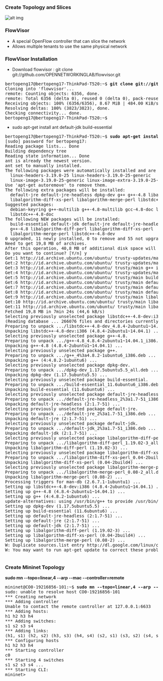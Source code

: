 
### <b>Create Topology and Slices</b>

![alt img](https://github.com/syaifulahdan/mininet/blob/master/image/Screenshot%20from%202016-04-13%2012:19:29.png)



### <b>FlowVisor</b>
-  A special OpenFlow controller that can slice the network
-  Allows multiple tenants to use the same physical network

### <b>FlowVisor Installation</b>
-  Download flowvisor : git clone git://github.com/OPENNETWORKINGLAB/flowvisor.git
<pre>
bertopeng17@bertopeng17-ThinkPad-T520:~$ <b>git clone git://github.com/OPENNETWORKINGLAB/flowvisor.git</b>
Cloning into 'flowvisor'...
remote: Counting objects: 6356, done.
remote: Total 6356 (delta 0), reused 0 (delta 0), pack-reused 6356
Receiving objects: 100% (6356/6356), 8.67 MiB | 484.00 KiB/s, done.
Resolving deltas: 100% (3823/3823), done.
Checking connectivity... done.
bertopeng17@bertopeng17-ThinkPad-T520:~$ 
</pre>

- sudo apt-get install ant default-jdk build-essential
<pre>
bertopeng17@bertopeng17-ThinkPad-T520:~$ <b>sudo apt-get install ant default-jdk build-essential</b>
[sudo] password for bertopeng17: 
Reading package lists... Done
Building dependency tree       
Reading state information... Done
ant is already the newest version.
ant set to manually installed.
The following packages were automatically installed and are no longer required:
  linux-headers-3.19.0-25 linux-headers-3.19.0-25-generic
  linux-image-3.19.0-25-generic linux-image-extra-3.19.0-25-generic
Use 'apt-get autoremove' to remove them.
The following extra packages will be installed:
  default-jre default-jre-headless dpkg-dev g++ g++-4.8 libalgorithm-diff-perl
  libalgorithm-diff-xs-perl libalgorithm-merge-perl libstdc++-4.8-dev
Suggested packages:
  debian-keyring g++-multilib g++-4.8-multilib gcc-4.8-doc libstdc++6-4.8-dbg
  libstdc++-4.8-doc
The following NEW packages will be installed:
  build-essential default-jdk default-jre default-jre-headless dpkg-dev g++
  g++-4.8 libalgorithm-diff-perl libalgorithm-diff-xs-perl
  libalgorithm-merge-perl libstdc++-4.8-dev
0 upgraded, 11 newly installed, 0 to remove and 55 not upgraded.
Need to get 19,8 MB of archives.
After this operation, 40,8 MB of additional disk space will be used.
Do you want to continue? [Y/n] y
Get:1 http://id.archive.ubuntu.com/ubuntu/ trusty-updates/main libstdc++-4.8-dev i386 4.8.4-2ubuntu1~14.04.1 [1.058 kB]
Get:2 http://id.archive.ubuntu.com/ubuntu/ trusty-updates/main g++-4.8 i386 4.8.4-2ubuntu1~14.04.1 [18,0 MB]
Get:3 http://id.archive.ubuntu.com/ubuntu/ trusty/main g++ i386 4:4.8.2-1ubuntu6 [1.500 B]
Get:4 http://id.archive.ubuntu.com/ubuntu/ trusty-updates/main dpkg-dev all 1.17.5ubuntu5.5 [726 kB]
Get:5 http://id.archive.ubuntu.com/ubuntu/ trusty/main build-essential i386 11.6ubuntu6 [4.824 B]
Get:6 http://id.archive.ubuntu.com/ubuntu/ trusty/main default-jre-headless i386 2:1.7-51 [3.834 B]
Get:7 http://id.archive.ubuntu.com/ubuntu/ trusty/main default-jre i386 2:1.7-51 [934 B]
Get:8 http://id.archive.ubuntu.com/ubuntu/ trusty/main default-jdk i386 2:1.7-51 [932 B]
Get:9 http://id.archive.ubuntu.com/ubuntu/ trusty/main libalgorithm-diff-perl all 1.19.02-3 [50,0 kB]
Get:10 http://id.archive.ubuntu.com/ubuntu/ trusty/main libalgorithm-diff-xs-perl i386 0.04-2build4 [13,1 kB]
Get:11 http://id.archive.ubuntu.com/ubuntu/ trusty/main libalgorithm-merge-perl all 0.08-2 [12,7 kB]
Fetched 19,8 MB in 7min 24s (44,6 kB/s)                                        
Selecting previously unselected package libstdc++-4.8-dev:i386.
(Reading database ... 266076 files and directories currently installed.)
Preparing to unpack .../libstdc++-4.8-dev_4.8.4-2ubuntu1~14.04.1_i386.deb ...
Unpacking libstdc++-4.8-dev:i386 (4.8.4-2ubuntu1~14.04.1) ...
Selecting previously unselected package g++-4.8.
Preparing to unpack .../g++-4.8_4.8.4-2ubuntu1~14.04.1_i386.deb ...
Unpacking g++-4.8 (4.8.4-2ubuntu1~14.04.1) ...
Selecting previously unselected package g++.
Preparing to unpack .../g++_4%3a4.8.2-1ubuntu6_i386.deb ...
Unpacking g++ (4:4.8.2-1ubuntu6) ...
Selecting previously unselected package dpkg-dev.
Preparing to unpack .../dpkg-dev_1.17.5ubuntu5.5_all.deb ...
Unpacking dpkg-dev (1.17.5ubuntu5.5) ...
Selecting previously unselected package build-essential.
Preparing to unpack .../build-essential_11.6ubuntu6_i386.deb ...
Unpacking build-essential (11.6ubuntu6) ...
Selecting previously unselected package default-jre-headless.
Preparing to unpack .../default-jre-headless_2%3a1.7-51_i386.deb ...
Unpacking default-jre-headless (2:1.7-51) ...
Selecting previously unselected package default-jre.
Preparing to unpack .../default-jre_2%3a1.7-51_i386.deb ...
Unpacking default-jre (2:1.7-51) ...
Selecting previously unselected package default-jdk.
Preparing to unpack .../default-jdk_2%3a1.7-51_i386.deb ...
Unpacking default-jdk (2:1.7-51) ...
Selecting previously unselected package libalgorithm-diff-perl.
Preparing to unpack .../libalgorithm-diff-perl_1.19.02-3_all.deb ...
Unpacking libalgorithm-diff-perl (1.19.02-3) ...
Selecting previously unselected package libalgorithm-diff-xs-perl.
Preparing to unpack .../libalgorithm-diff-xs-perl_0.04-2build4_i386.deb ...
Unpacking libalgorithm-diff-xs-perl (0.04-2build4) ...
Selecting previously unselected package libalgorithm-merge-perl.
Preparing to unpack .../libalgorithm-merge-perl_0.08-2_all.deb ...
Unpacking libalgorithm-merge-perl (0.08-2) ...
Processing triggers for man-db (2.6.7.1-1ubuntu1) ...
Setting up libstdc++-4.8-dev:i386 (4.8.4-2ubuntu1~14.04.1) ...
Setting up g++-4.8 (4.8.4-2ubuntu1~14.04.1) ...
Setting up g++ (4:4.8.2-1ubuntu6) ...
update-alternatives: using /usr/bin/g++ to provide /usr/bin/c++ (c++) in auto mode
Setting up dpkg-dev (1.17.5ubuntu5.5) ...
Setting up build-essential (11.6ubuntu6) ...
Setting up default-jre-headless (2:1.7-51) ...
Setting up default-jre (2:1.7-51) ...
Setting up default-jdk (2:1.7-51) ...
Setting up libalgorithm-diff-perl (1.19.02-3) ...
Setting up libalgorithm-diff-xs-perl (0.04-2build4) ...
Setting up libalgorithm-merge-perl (0.08-2) ...
W: Duplicate sources.list entry http://dl.google.com/linux/chrome/deb/ stable/main i386 Packages (/var/lib/apt/lists/dl.google.com_linux_chrome_deb_dists_stable_main_binary-i386_Packages)
W: You may want to run apt-get update to correct these problems

</pre>

### <b>Create Mininet Topology</b>
<b>sudo mn --topo=linear,4 --arp --mac --controller=remote</b>

<pre>
mininet@CO0-19216856-101:~$ <b>sudo mn --topo=linear,4 --arp --mac --controller=remote</b>
sudo: unable to resolve host CO0-19216856-101
*** Creating network
*** Adding controller
Unable to contact the remote controller at 127.0.0.1:6633
*** Adding hosts:
h1 h2 h3 h4 
*** Adding switches:
s1 s2 s3 s4 
*** Adding links:
(h1, s1) (h2, s2) (h3, s3) (h4, s4) (s2, s1) (s3, s2) (s4, s3) 
*** Configuring hosts
h1 h2 h3 h4 
*** Starting controller
c0 
*** Starting 4 switches
s1 s2 s3 s4 ...
*** Starting CLI:
mininet> 

</pre>
